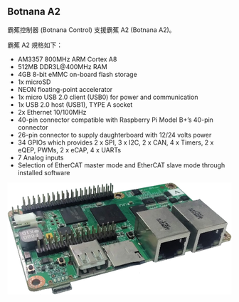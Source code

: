 ## Botnana A2

霸蕉控制器 (Botnana Control) 支援霸蕉 A2 (Botnana A2)。

霸蕉 A2 規格如下：

* AM3357 800MHz ARM Cortex A8
* 512MB DDR3L@400MHz RAM
* 4GB 8-bit eMMC on-board flash storage
* 1x microSD
* NEON floating-point accelerator
* 1x micro USB 2.0 client (USB0) for power and communication
* 1x USB 2.0 host (USB1), TYPE A socket
* 2x Ethernet 10/100MHz
* 40-pin connector compatible with Raspberry Pi Model B+’s 40-pin connector
* 26-pin connector to supply daughterboard with 12/24 volts power
* 34 GPIOs which provides 2 x SPI, 3 x I2C, 2 x CAN, 4 x Timers, 2 x eQEP, PWMs, 2 x eCAP, 4 x UARTs
* 7 Analog inputs
* Selection of EtherCAT master mode and EtherCAT slave mode through installed software

![Botnana A2](./botnana-a2.png)
